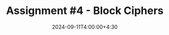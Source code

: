 ---
type: assignment
date: 2024-09-11T4:00:00+4:30
title: 'Assignment #4 - Block Ciphers'
pdf: /static_files/assignments/Assignment4.pdf
#attachment: /static_files/assignments/asg.zip
#solutions: /static_files/assignments/asg_solutions.pdf
due_event: 
    type: due
    date: 2024-09-17T11:59:00+4:30
    description: 'Assignment #4 due'
---